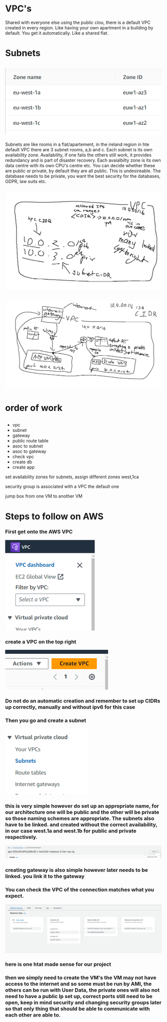 # VPC's
Shared with everyone else using the public clou, there is a default VPC created in every region.
Like having your own apartment in a building by default. You get it automatically. Like a shared flat.
# Subnets
## ![subnets](image.png)
Subnets are like rooms in a flat/apartement, in the ireland region in hte default VPC there are 3 subnet rooms, a,b and c. Each subnet is its own availability zone. Availability, if one fails the others still work, it provides redundancy and is part of disaster recovery. Each avaialbilty zone is its own data centre with its own CPU's centre etc.
You can decide whether these are public or private, by default they are all public. This is undesireable.
The database needs to be private, you want the best security for the databases, GDPR, law suits etc.
## ![Alt text](image-1.png)
## ![Alt text](image-2.png)
# order of work
##
- vpc
- subnet
- gateway
- public route table
- asoc to subnet
- asoc to gateway
- check vpc
- create db
- create app

set availability zones for subnets, assign different zones west,1ca

security group is associated with a VPC
the default one

jump box from one VM to another VM

# Steps to follow on AWS
### First get onto the AWS VPC 
![Alt text](image-4.png)
### create a VPC on the top right
![Alt text](image-5.png)
### Do not do an automatic creation and remember to set up CIDRs up correctly, manually and without ipv6 for this case
### Then you go and create a subnet
![Alt text](image-6.png)
### this is very simple however do set up an appropriate name, for our architecture one will be public and the other will be private so those naming schemes are appropriate. The subnets also have to be linked. and created without the correct availability, in our case west.1a and west.1b for public and private respectively.
![Alt text](image-7.png)
### creating gateway is also simple however later needs to be linked. you link it to the gateway
### You can check the VPC of the connection matches what you expect.
![](image-8.png)
### here is one htat made sense for our project
### then we simply need to create the VM's the VM may not have access to the internet and so some must be run by AMI, the others can be run with User Data, the private ones will also not need to have a public Ip set up, correct ports still need to be open, keep in mind security and changing security groups later so that only thing that should be able to communicate with each other are able to.